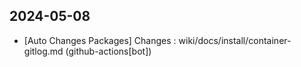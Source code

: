 
## 2024-05-08
 * [Auto Changes Packages] Changes : wiki/docs/install/container-gitlog.md (github-actions[bot])
